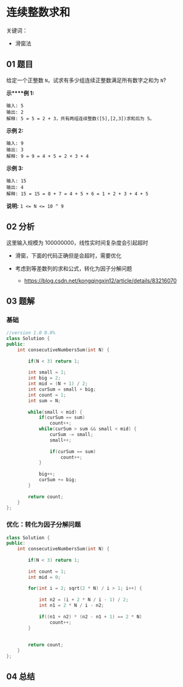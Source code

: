 # 连续整数求和
关键词：

- 滑窗法

## 01 题目

给定一个正整数 `N`，试求有多少组连续正整数满足所有数字之和为 `N`?

**示****例 1:**

```
输入: 5
输出: 2
解释: 5 = 5 = 2 + 3，共有两组连续整数([5],[2,3])求和后为 5。
```

**示例 2:**

```
输入: 9
输出: 3
解释: 9 = 9 = 4 + 5 = 2 + 3 + 4
```

**示例 3:**

```
输入: 15
输出: 4
解释: 15 = 15 = 8 + 7 = 4 + 5 + 6 = 1 + 2 + 3 + 4 + 5
```

**说明:** `1 <= N <= 10 ^ 9`

## 02 分析

这里输入规模为 100000000，线性实时间复杂度会引起超时

- 滑窗，下面的代码正确但是会超时，需要优化

- 考虑到等差数列的求和公式，转化为因子分解问题
  - <https://blog.csdn.net/kongqingxin12/article/details/83216070>

## 03 题解

### 基础

```c++
//version 1.0 0.0%
class Solution {
public:
    int consecutiveNumbersSum(int N) {
        
        if(N < 3) return 1;
        
        int small = 1;
        int big = 2;
        int mid = (N + 1) / 2;
        int curSum = small + big;
        int count = 1;
        int sum = N;
        
        while(small < mid) {
            if(curSum == sum)
                count++;
            while(curSum > sum && small < mid) {
                curSum -= small;
                small++;
                
                if(curSum == sum)
                    count++;
            }
            
            big++;
            curSum += big;
        }
        
        return count;
    }
};
```

### 优化：转化为因子分解问题

```c++
class Solution {
public:
    int consecutiveNumbersSum(int N) {
        
        if(N < 3) return 1;
        
        int count = 1;
        int mid = 0;
        
        for(int i = 2; sqrt(2 * N) / i > 1; i++) {
            
            int n2 = (i + 2 * N / i - 1) / 2;
            int n1 = 2 * N / i - n2;
            
            if((n1 + n2) * (n2 - n1 + 1) == 2 * N)
                count++;
        }
        
        
        return count;
    }
};
```

## 04 总结

